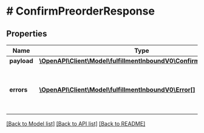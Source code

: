 # # ConfirmPreorderResponse

## Properties

Name | Type | Description | Notes
------------ | ------------- | ------------- | -------------
**payload** | [**\OpenAPI\Client\Model\fulfillmentInboundV0\ConfirmPreorderResult**](ConfirmPreorderResult.md) |  | [optional]
**errors** | [**\OpenAPI\Client\Model\fulfillmentInboundV0\Error[]**](Error.md) | A list of error responses returned when a request is unsuccessful. | [optional]

[[Back to Model list]](../../README.md#models) [[Back to API list]](../../README.md#endpoints) [[Back to README]](../../README.md)
